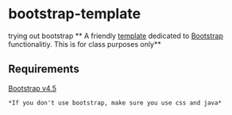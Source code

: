 # bootstrap-template
trying out bootstrap
** A friendly [template](https://getbootstrap.com/docs/4.5/getting-started/introduction/#starter-template) dedicated to [Bootstrap](https://getbootstrap.com/docs/4.5/getting-started/introduction/#starter-template) functionalitiy. This is for class purposes only**
<!--


    TO DO:
    - Requirements 

    - Proper Description 

    - Theme 

-->

## Requirements 

[Bootstrap v4.5](https://getbootstrap.com/)

    *If you don't use bootstrap, make sure you use css and java*
